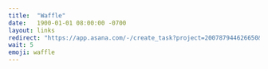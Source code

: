 ```yaml
---
title:  "Waffle"
date:   1900-01-01 08:00:00 -0700
layout: links
redirect: "https://app.asana.com/-/create_task?project=200787944626650&name=waffle&description=Added%20from%20shortlink"
wait: 5
emoji: waffle
---
```



